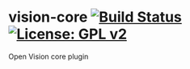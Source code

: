 vision-core [![Build Status](https://travis-ci.org/persianpros/vision-core.svg?branch=master)](https://travis-ci.org/persianpros/vision-core) [![License: GPL v2](https://img.shields.io/badge/License-GPL%20v2-blue.svg)](https://www.gnu.org/licenses/old-licenses/gpl-2.0.en.html)
===========

Open Vision core plugin
